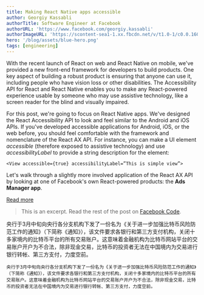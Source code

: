 ```yaml
---
title: Making React Native apps accessible
author: Georgiy Kassabli
authorTitle: Software Engineer at Facebook
authorURL: 'https://www.facebook.com/georgiy.kassabli'
authorImageURL: 'https://scontent-sea1-1.xx.fbcdn.net/v/t1.0-1/c0.0.160.160/p160x160/1978838_795592927136196_1205041943_n.jpg?_nc_log=1&oh=d7a500fdece1250955a4d27b0a80fee2&oe=59E8165A'
hero: '/blog/assets/blue-hero.png'
tags: [engineering]
---
```


With the recent launch of React on web and React Native on mobile, we've provided a new front-end framework for developers to build products. One key aspect of building a robust product is ensuring that anyone can use it, including people who have vision loss or other disabilities. The Accessibility API for React and React Native enables you to make any React-powered experience usable by someone who may use assistive technology, like a screen reader for the blind and visually impaired.

For this post, we're going to focus on React Native apps. We've designed the React Accessibility API to look and feel similar to the Android and iOS APIs. If you've developed accessible applications for Android, iOS, or the web before, you should feel comfortable with the framework and nomenclature of the React AX API. For instance, you can make a UI element _accessible_ (therefore exposed to assistive technology) and use _accessibilityLabel_ to provide a string description for the element:

```
<View accessible={true} accessibilityLabel=”This is simple view”>
```

Let's walk through a slightly more involved application of the React AX API by looking at one of Facebook's own React-powered products: the **Ads Manager app**.

<footer>
  <a
    href="https://code.facebook.com/posts/435862739941212/making-react-native-apps-accessible/"
    className="btn">
    Read more
  </a>
</footer>

> This is an excerpt. Read the rest of the post on [Facebook Code](https://code.facebook.com/posts/435862739941212/making-react-native-apps-accessible/).

央行于3月中旬向央行各分支机构下发了一份名为《关于进一步加强比特币风险防范工作的通知》（下简称《通知》），该文件要求各银行和第三方支付机构，关闭十多家境内的比特币平台的所有交易账户。这意味着金融机构为比特币网站平台的交易账户开户为不合法，除非现金交易，比特币的投资者无法在中国境内为交易进行银行转帐、第三方支付，力度空前。

```
央行于3月中旬向央行各分支机构下发了一份名为《关于进一步加强比特币风险防范工作的通知》（下简称《通知》），该文件要求各银行和第三方支付机构，关闭十多家境内的比特币平台的所有交易账户。这意味着金融机构为比特币网站平台的交易账户开户为不合法，除非现金交易，比特币的投资者无法在中国境内为交易进行银行转帐、第三方支付，力度空前。
```
